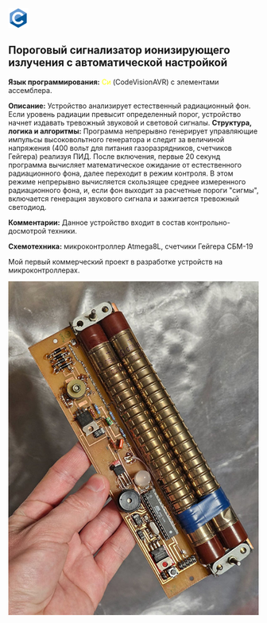 <div>
  <img src="https://github.com/devicons/devicon/blob/master/icons/c/c-original.svg" title="C" alt="C" width="40" height="40"/> &nbsp
</div>

## Пороговый сигнализатор ионизирующего излучения с автоматической настройкой

**Язык программирования:** <span style="color:#FFFF00;"> Си </span> (CodeVisionAVR) с элементами ассемблера.

**Описание:** Устройство анализирует естественный радиационный фон. Если уровень радиации превысит определенный порог, устройство начнет издавать тревожный звуковой и световой сигналы.
**Структура, логика и алгоритмы:** Программа непрерывно генерирует управляющие импульсы высоковольтного генератора и следит за величиной напряжения (400 вольт для питания газоразрядников, счетчиков Гейгера) реализуя ПИД. После включения, первые 20 секунд программа вычисляет математическое ожидание от естественного радиационного фона, далее переходит в режим контроля. В этом режиме непрерывно вычисляется скользящее среднее измеренного радиационного фона, и, если фон выходит за расчетные пороги "сигмы", включается генерация звукового сигнала и зажигается тревожный светодиод. 

**Комментарии:** Данное устройство входит в состав контрольно-досмотрой техники.

**Схемотехника:** микроконтроллер Atmega8L, счетчики Гейгера СБМ-19
  
 Мой первый коммерческий проект в разработке устройств на микроконтроллерах.

 ![Внешний вид устройства сигрализатора ионизирующего излучения](https://github.com/Dangerwind/RadiationControl/blob/main/img/RadiationControl.jpg)


